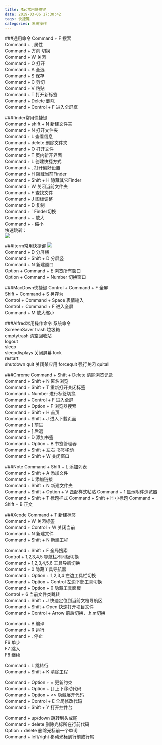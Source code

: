 ```yaml
---
title: Mac常用快捷键
date: 2019-03-06 17:30:42
tags: 快捷键
categories: 系统操作
---
```


###通用命令
Command + F			搜索  
Command + ,			属性  
Command + 方向		切换  
Command + W			关闭  
Command + O			打开  
Command + A			全选  
Command + S			保存  
Command + C			剪切  
Command + V			粘贴    
Command + T			打开新标签  
Command + Delete		删除  
Command + Control + F	进入全屏框

###finder常用快捷键  
Command + shift + N	新建文件夹  
Command + N			打开文件夹  
Command + L			查看信息  
Command + delete		删除文件夹  
Command + O			打开文件  
Command + T			页内新开界面  
Command + L			创建快捷方式  
Command + ,			打开偏好设置  
Command + H			隐藏当前Finder  
Command + Shift + H	隐藏其它Finder  
Command + W			关闭当前文件夹  
Command + F			查找文件  
Command + J			图标调整  
Command + D			复制  
Command + `			Finder切换  
Command +	+			放大  
Command + -			缩小   
快速跳转：  
![](image/6.png)

###Iterm常用快捷键
![](image/7.png)  
Command + D			分屏横  
Command + Shift + D	分屏竖  
Command + N			新建窗口  
Option  + Command + E 浏览所有窗口  
Option + Command + Number  切换窗口


###MacDown快捷键
Control + Command + F	全屏  
Shift + Command + S		另存为  
Control + Command + Space 	表情输入  
Control + Command + F	进入全屏  
Command +	M				放大缩小  

###Alfred常用操作命令
系统命令  
ScreeenSaver
trash 						垃圾箱  
emptytrash 				清空回收站  
logout  
sleep  
sleepdisplays				关闭屏幕
lock  
restart  
shutdown
quit 						关闭某应用
forcequit 				强行关闭
quitall

###Chrome
Command + Shift + Delete 	清除浏览记录   
Command + Shift + N		  	匿名浏览  
Command + Shift + T			重新打开关闭标签  
Command + Number 			进行标签切换  
Command + Control + F		进入全屏  
Command + Option + F		浏览器搜索  
Command + Shift + H			首页  
Command + Shift + J			进入下载页面  
Command + ]					前进  
Command + [					后退  
Command + D					添加书签  
Command + Option + B		书签管理器  
Command + Shift + 左右		书签移动  
Command + Shift + W			关闭窗口  

###Note
Command + Shift + L			添加列表  
Command + Shift + A			添加文件  
Command + L					添加链接  
Command + Shift + N			新建文件夹  
Command + Shift + Option + V	匹配样式粘贴
Command + 1					显示附件浏览器
Command + Shift + T			标题样式
Command + Shift + H			小标题
Command + Shift + B			正文  

###Xcode 
Command + T					新建标签  
Command + W					关闭标签  
Command + Control + W			关闭当前  
Command + N					新建文件  
Command + Shift + N			新建工程  

Command + Shift + F			全局搜索  
Control + 1,2,3,4,5				导航栏不同极切换  
Command + 1,2,3,4,5,6			工具导航切换  
Command + 0					隐藏工具导航器  
Command + Option + 1,2,3,4		左边工具栏切换  
Command + Option + Control		左边下部工具切换  
Command + Option + 0			隐藏工具面板  
Control	 + 6					当前文件类跳转  
Command + Shift + J			快速定位到当前文档导航区  
Command + Shift + Open		快速打开项目文件  
Command + Control + Arrow		前后切换，.h.m切换  

Command + B					编译  
Command + R					运行  
Command + .					停止  
F6							单步  
F7							跳入  
F8							继续  

Command + L					跳转行  
Command + Shift + K			清除工程  

Command + Option + =			更新约束  
Command + Option + []			上下移动代码  
Command + Option + <>		隐藏展开代码  
Command + Control + E			全局修改代码	
Command + Shift + Y			打开控件台  

Command + up/down			跳转到头或尾  
Command + delete				删除光标所在行前代码  
Option	 + delete				删除光标前一个单词  
Command + left/right			移动光标到行前或行尾  